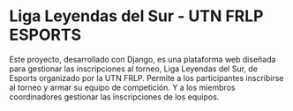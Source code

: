 # Liga Leyendas del Sur - UTN FRLP ESPORTS
Este proyecto, desarrollado con Django, es una plataforma web diseñada para gestionar las inscripciones al torneo, Liga Leyendas del Sur, de Esports organizado por la UTN FRLP. Permite a los participantes inscribirse al torneo y armar su equipo de competición. Y a los miembros coordinadores gestionar las inscripciones de los equipos.
